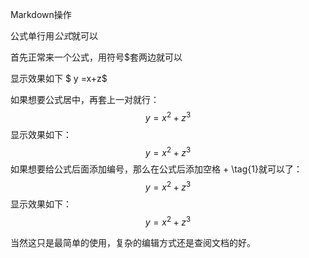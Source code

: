 Markdown操作

公式单行用$公式$就可以

首先正常来一个公式，用符号$套两边就可以

显示效果如下 $ y =x+z$

如果想要公式居中，再套上一对就行：$$y = x^2 + z^3$$
显示效果如下：
$$
y = x^2 + z^3
$$
如果想要给公式后面添加编号，那么在公式后添加空格 + \tag{1}就可以了：
$$y = x^2 + z^3 \tag{1}$$
显示效果如下：
$$
y = x^2 + z^3 \tag{1}
$$

当然这只是最简单的使用，复杂的编辑方式还是查阅文档的好。

